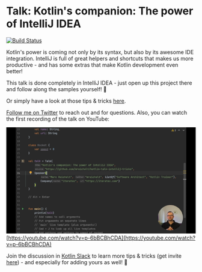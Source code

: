 # Talk: Kotlin's companion: The power of IntelliJ IDEA

[![Build Status](https://travis-ci.org/mreichelt/kotlin-talk-intellij-tricks.svg?branch=main)](https://travis-ci.org/mreichelt/kotlin-talk-intellij-tricks)

Kotlin's power is coming not only by its syntax, but also by its awesome IDE integration. IntelliJ is full of great
helpers and shortcuts that makes us more productive - and has some extras that make Kotlin development even better!

This talk is done completely in IntelliJ IDEA - just open up this project there and follow along the samples yourself! 🙌

Or simply have a look at those tips & tricks [here](src/main/java/).

[Follow me on Twitter](https://twitter.com/mreichelt) to reach out and for questions. Also, you can watch the first
recording of the talk on YouTube:

[![Recorded talk on YouTube](video_thumbnail.png)](https://youtube.com/watch?v=p-6bBCBhCDA)
[https://youtube.com/watch?v=p-6bBCBhCDA](https://youtube.com/watch?v=p-6bBCBhCDA)

Join the discussion in [Kotlin Slack](https://kotlinlang.slack.com/messages/CM6CU9RGV) to learn more tips & tricks
(get invite [here](https://slack.kotlinlang.org/)) - and especially for adding yours as well! 🌟
